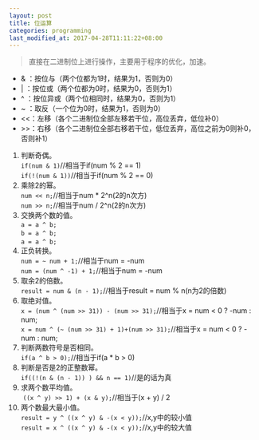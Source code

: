 ```yaml
---
layout: post
title: 位运算
categories: programming
last_modified_at: 2017-04-28T11:11:22+08:00
---
```


> 直接在二进制位上进行操作，主要用于程序的优化，加速。

<!-- more -->

* & ：按位与（两个位都为1时，结果为1，否则为0）  
* \| ：按位或（两个位都为0时，结果为0，否则为1）  
* ^ ：按位异或（两个位相同时，结果为0，否则为1）  
* \~ ：取反（一个位为0时，结果为1，否则为0）  
* \<<：左移（各个二进制位全部左移若干位，高位丢弃，低位补0）  
* \>>：右移（各个二进制位全部右移若干位，低位丢弃，高位之前为0则补0，否则补1）  

1. 判断奇偶。  
  `if(num & 1)`//相当于if(num % 2 == 1)  
  `if(!(num & 1))`//相当于if(num % 2 == 0)  
2. 乘除2的幂。  
  `num << n;`//相当于num * 2^n(2的n次方)  
  `num >> n;`//相当于num / 2^n(2的n次方)  
3. 交换两个数的值。  
  `a = a ^ b;`  
  `b = a ^ b;`  
  `a = a ^ b;`  
4. 正负转换。  
  `num = ~ num + 1;`//相当于num = -num  
  `num = (num ^ -1) + 1;`//相当于num = -num  
5. 取余2的倍数。  
  `result = num & (n - 1);`//相当于result = num % n(n为2的倍数)  
6. 取绝对值。  
  `x = (num ^ (num >> 31)) - (num >> 31);`//相当于x = num < 0 ? -num : num;  
  `x = num ^ (~ (num >> 31) + 1)+(num >> 31);`//相当于x = num < 0 ? -num : num;  
7. 判断两数符号是否相同。  
  `if(a ^ b > 0);`//相当于if(a * b > 0)  
8. 判断是否是2的正整数幂。  
  `if((!(n & (n - 1)) ) && n == 1)`//是的话为真  
9. 求两个数平均值。  
  `((x ^ y) >> 1) + (x & y);`//相当于(x + y) / 2  
10. 两个数最大最小值。  
  `result = y ^ ((x ^ y) & -(x < y));`//x,y中的较小值  
  `result = x ^ ((x ^ y) & -(x < y));`//x,y中的较大值  
